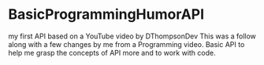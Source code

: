 # BasicProgrammingHumorAPI
my first API based on a YouTube video by DThompsonDev 
This was a follow along with a few changes by me from a Programming video.  Basic API to help me grasp the concepts of API more and to work with code.

